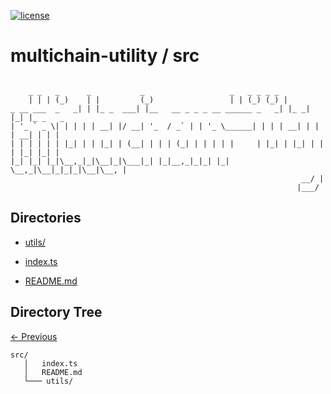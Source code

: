 
[![license](https://img.shields.io/github/license/jamesisaac/react-native-background-task.svg)](https://opensource.org/licenses/MIT)


# multichain-utility / src

```

    _ _   _      _           _                   _   _ _ _ _         
    | | | (_)    | |         (_)                 | | (_) (_) |        
_ __ ___  _   _| | |_ _  ___| |__   __ _ _ _ __ ______ _   _| |_ _| |_| |_ _   _ 
| '_ ` _ \| | | | | __| |/ __| '_  / _` | | '_ \______| | | | __| | | | __| | | |
| | | | | | |_| | | |_| | (__| | | | (_| | | | | |     | |_| | |_| | | | |_| |_| |
|_| |_| |_|\__,_|_|\__|_|\___|_| |_|__,_|_|_| |_|      \__,_|\__|_|_|_|\__|\__, |
                                                                 __/ |
                                                                |___/ 
```

## Directories
 - [utils/](./utils/)

 - [index.ts](./index.ts) - [README.md](./README.md)
## Directory Tree
[<- Previous](https://github.com/marc-aurele-besner/multichain-utility)
```
src/
   │   index.ts
   │   README.md
   └─── utils/
```
